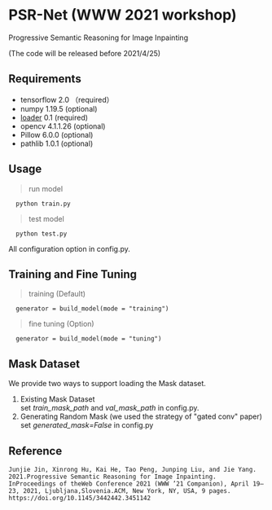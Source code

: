 # PSR-Net (WWW 2021 workshop)
Progressive Semantic Reasoning for Image Inpainting

(The code will be released before 2021/4/25)

## Requirements
* tensorflow 2.0 （required）
* numpy 1.19.5 (optional)
* [loader](https://github.com/sfwyly/loader) 0.1 (required)
* opencv 4.1.1.26 (optional)
* Pillow 6.0.0 (optional)
* pathlib 1.0.1 (optional)

## Usage

> run model
```
  python train.py
```
> test model
```
  python test.py
```
All configuration option in config.py.

## Training and Fine Tuning

> training (Default)
```
  generator = build_model(mode = "training")
```
> fine tuning (Option)
```
  generator = build_model(mode = "tuning")
```

## Mask Dataset
We provide two ways to support loading the Mask dataset.
1. Existing Mask Dataset  
set *train_mask_path* and *val_mask_path* in config.py.
2. Generating Random Mask (we used the strategy of "gated conv" paper)  
set *generated_mask=False* in config.py
 
## Reference
```
Junjie Jin, Xinrong Hu, Kai He, Tao Peng, Junping Liu, and Jie Yang. 2021.Progressive Semantic Reasoning for Image Inpainting. InProceedings of theWeb Conference 2021 (WWW ’21 Companion), April 19–23, 2021, Ljubljana,Slovenia.ACM, New York, NY, USA, 9 pages. https://doi.org/10.1145/3442442.3451142
```
